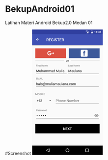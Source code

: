 # BekupAndroid01
Latihan Materi Android Bekup2.0 Medan 01</br>

#Screenshot
<img src="https://raw.githubusercontent.com/iqbal09/BekupAndroid01/master/muliamaulana/Bekup1/Screenshot_Bekup1.png" width="230">

